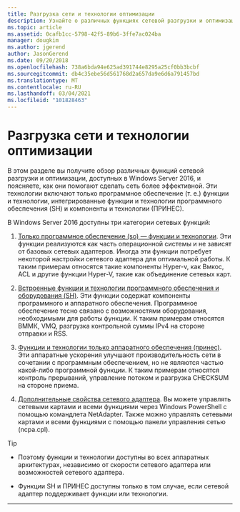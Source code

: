 ```yaml
---
title: Разгрузка сети и технологии оптимизации
description: Узнайте о различных функциях сетевой разгрузки и оптимизации, доступных в Windows Server 2016, и о том, как они помогают сделать сеть более эффективной.
ms.topic: article
ms.assetid: 0cafb1cc-5798-42f5-89b6-3ffe7ac024ba
manager: dougkim
ms.author: jgerend
author: JasonGerend
ms.date: 09/20/2018
ms.openlocfilehash: 738a6bda94e625ad391744e8295a25cf0bb3bcbf
ms.sourcegitcommit: db4c35ebe56d561768d2a657da9e6d6a791457bd
ms.translationtype: MT
ms.contentlocale: ru-RU
ms.lasthandoff: 03/04/2021
ms.locfileid: "101828463"
---
```

# <a name="network-offload-and-optimization-technologies"></a>Разгрузка сети и технологии оптимизации

В этом разделе вы получите обзор различных функций сетевой разгрузки и оптимизации, доступных в Windows Server 2016, и поясняете, как они помогают сделать сеть более эффективной. Эти технологии включают только программное обеспечение (т. е.) функции и технологии, интегрированные функции и технологии программного обеспечения (SH) и компоненты и технологии (ПРИНЕС).

В Windows Server 2016 доступны три категории сетевых функций:

1.  [Только программное обеспечение (so) — функции и технологии](hpn-software-only-features.md). Эти функции реализуются как часть операционной системы и не зависят от базовых сетевых адаптеров. Иногда эти функции потребует некоторой настройки сетевого адаптера для оптимальной работы. К таким примерам относятся такие компоненты Hyper-v, как Вмкос, ACL и другие функции Hyper-V, такие как объединение сетевых карт.

2.  [Встроенные функции и технологии программного обеспечения и оборудования (SH)](hpn-software-hardware-features.md). Эти функции содержат компоненты программного и аппаратного обеспечения. Программное обеспечение тесно связано с возможностями оборудования, необходимыми для работы функции. К таким примерам относятся ВММК, VMQ, разгрузка контрольной суммы IPv4 на стороне отправки и RSS.

3.  [Функции и технологии только аппаратного обеспечения (принес)](hpn-hardware-only-features.md). Эти аппаратные ускорения улучшают производительность сети в сочетании с программным обеспечением, но не являются частью какой-либо программной функции. К таким примерам относятся контроль прерываний, управление потоком и разгрузка CHECKSUM на стороне приема.

4. [Дополнительные свойства сетевого адаптера](hpn-nic-advanced-properties.md). Вы можете управлять сетевыми картами и всеми функциями через Windows PowerShell с помощью командлета NetAdapter.  Также можно управлять сетевыми картами и всеми функциями с помощью панели управления сетью (ncpa.cpl).

>[!TIP]
>- Поэтому функции и технологии доступны во всех аппаратных архитектурах, независимо от скорости сетевого адаптера или возможностей сетевого адаптера.
>
>- Функции SH и ПРИНЕС доступны только в том случае, если сетевой адаптер поддерживает функции или технологии.

---